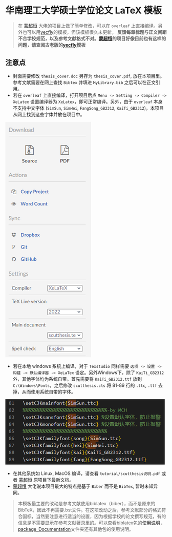 # 华南理工大学硕士学位论文 LaTeX 模板
> 在 [蒙超恒](https://github.com/mengchaoheng/SCUT_thesis) 大佬的项目上做了简单修改，可以在 `overleaf` 上直接编译。另外也可以用[yecfly](https://github.com/yecfly/scut-thesis)的模板，但该模板很久未更新。
> **反馈每章标题与正文间距不合学校规范，以及参考文献格式不对。[蒙超恒](https://github.com/mengchaoheng/SCUT_thesis)的项目好像目前也有这样的问题，请查阅古老版的[yecfly](https://github.com/yecfly/scut-thesis)模板**

## 注意点

+ 封面需要修改 `thesis_cover.doc` 另存为 `thesis_cover.pdf`, 放在本项目里。参考文献需要在网上查找 `Bibtex` 并填进 `MyLibrary.bib` 之后可以在正文引用。
+ 若在 `overleaf` 上直接编译，打开项目后点 `Menu -> Setting -> Compiler -> XeLatex` 设置编译器为 `XeLatex`，即可正常编译。另外，由于 `overleaf` 本身不支持中文字体 (`SimSun`, `SimHei`, `FangSong_GB2312`, `KaiTi_GB2312`)，本项目从网上找到这些字体并放在项目中。

![图一](./Fig/readme_1.png)

+ 若在本地 windows 系统上编译，对于 `Texstudio` 同样需要 `选项 -> 设置 -> 构建 -> 默认编译器 -> XeLaTex` 设定。另外Windows下，除了 `KaiTi_GB2312` 外，其他字体均为系统自带。首先需要将 `KaiTi_GB2312.ttf` 放到 `C:\Windows\Fonts`，之后修改 `scutthesis.cls` 将 81-89 行的 `.ttc`, `.ttf` 去掉，从而使用系统自带的字体。

![图二](./Fig/readme_2.png)

+ 在其他系统如 Linux, MacOS 编译，请查看 `tutorial/scutthesis说明.pdf` 或者 [蒙超恒](https://github.com/mengchaoheng/SCUT_thesis) 原项目下最新文档。
+ [蒙超恒](https://github.com/mengchaoheng/SCUT_thesis) 大佬说本项目最大的特点是基于 `Biber` 而不是 `BibTex`, 暂时未知异同。

> 本模板最主要的改动是参考文献使用biblatex（biber），而不是原来的BibTeX，因此不再需要.bst文件。在这项改动之后，参考文献部分的格式符合国标，当然要注意进行适当的设置，因为根据学校的论文撰写规范，有的信息是不需要显示在参考文献著录里的。可以查看biblatex包的[使用说明](https://github.com/mengchaoheng/SCUT_thesis/blob/master/settings_files/package_Documentation/biblatex-gb7714-2015.pdf)，[package_Documentation](https://github.com/mengchaoheng/SCUT_thesis/tree/master/settings_files/package_Documentation)文件夹还有其他包的使用说明。


